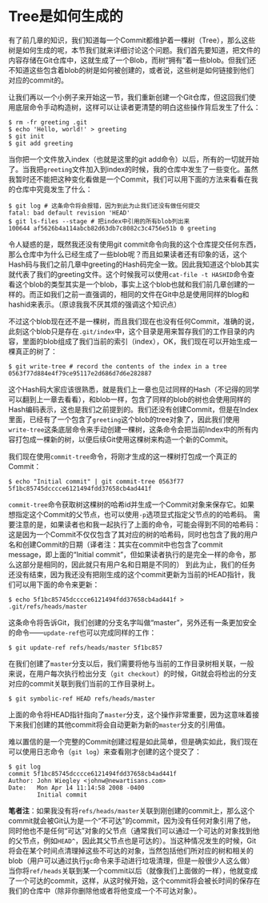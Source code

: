 # Tree是如何生成的

有了前几章的知识，我们知道每一个Commit都维护着一棵树（Tree），那么这些树是如何生成的呢，本节我们就来详细讨论这个问题。我们首先要知道，把文件的内容存储在Git仓库中，这就生成了一个Blob，而树“拥有”着一些blob。但我们还不知道这些包含着blob的树是如何被创建的，或者说，这些树是如何链接到他们对应的commit的。

让我们再以一个小例子来开始这一节，我们重新创建一个Git仓库，但这回我们使用底层命令手动构造树，这样可以让读者更清楚的明白这些操作背后发生了什么：

```shell
$ rm -fr greeting .git
$ echo 'Hello, world!' > greeting
$ git init
$ git add greeting
```

当你把一个文件放入index（也就是这里的git add命令）以后，所有的一切就开始了。当我把`greeting`文件加入到index的时候，我的仓库中发生了一些变化。虽然我暂时还不能把这种变化看做是一个Commit，我们可以用下面的方法来看看在我的仓库中究竟发生了什么：

```shell
$ git log # 这条命令将会报错，因为到此为止我们还没有做任何提交
fatal: bad default revision 'HEAD'
$ git ls-files --stage # 把index中引用的所有blob列出来
100644 af5626b4a114abcb82d63db7c8082c3c4756e51b 0 greeting
```

令人疑惑的是，既然我还没有使用git commit命令向我的这个仓库提交任何东西，那么仓库中为什么已经生成了一些blob呢？而且如果读者还有印象的话，这个Hash码与我们之前几章中greeting的Hash码完全一致。因此我知道这个blob其实就代表了我们的greeting文件。这个时候我可以使用`cat-file -t HASHID`命令查看这个blob的类型其实是一个blob，事实上这个blob也就和我们前几章创建的一样的。而正如我们之前一直强调的，相同的文件在Git中总是使用同样的blog和hashid来表示。（原谅我我不厌其烦的强调这个知识点）

不过这个blob现在还不是一棵树，而且我们现在也没有任何Commit，准确的说，此刻这个blob只是存在`.git/index`中，这个目录是用来暂存我们的工作目录的内容，里面的blob组成了我们当前的索引（index），OK，我们现在可以开始生成一棵真正的树了：

```shell
$ git write-tree # record the contents of the index in a tree
0563f77d884e4f79ce95117e2d686d7d6e282887
```

这个Hash码大家应该很熟悉，就是我们上一章也见过同样的Hash（不记得的同学可以翻到上一章去看看），和blob一样，包含了同样的blob的树也会使用同样的Hash编码表示，这也是我们之前提到的。我们还没有创建Commit，但是在Index里面，已经有了一个包含了`greeting`这个blob的tree对象了，因此我们使用`write-tree`这条底层命令来手动创建一棵树，这条命令会把当前Index中的所有内容打包成一棵新的树，以便后续Git使用这棵树来构造一个新的Commit。

我们现在使用`commit-tree`命令，将刚才生成的这一棵树打包成一个真正的Commit：

```shell
$ echo "Initial commit" | git commit-tree 0563f77
5f1bc85745dcccce6121494fdd37658cb4ad441f
```

`commit-tree`命令获取树这棵树的哈希id并生成一个Commit对象来保存它。如果想指定这个Commit的父节点，也可以使用`-p`选项显式指定父节点的的哈希码。 需要注意的是，如果读者也和我一起执行了上面的命令，可能会得到不同的哈希码：这是因为一个Commit不仅仅包含了其对应的树的哈希码，同时也包含了我的用户名和创建Commit的日期（译者注：其实在commit中也包含了commit message，即上面的“Initial commit”，但如果读者执行的是完全一样的命令，那么这部分是相同的，因此就只有用户名和日期是不同的）
到此为止，我们的任务还没有结束，因为我还没有把刚生成的这个commit更新为当前的HEAD指针，我们可以用下面的命令来更新：

```shell
$ echo 5f1bc85745dcccce6121494fdd37658cb4ad441f > .git/refs/heads/master
```

这条命令将告诉Git，我们创建的分支名字叫做“master”，另外还有一条更加安全的命令——`update-ref`也可以完成同样的工作：

```shell
$ git update-ref refs/heads/master 5f1bc857
```

在我们创建了`master`分支以后，我们需要将他与当前的工作目录树相关联，一般来说，在用户每次执行检出分支（`git checkout`）的时候，Git就会将检出的分支对应的commit关联到我们当前的工作目录树上。

```shell
$ git symbolic-ref HEAD refs/heads/master
```

上面的命令将HEAD指针指向了`master`分支，这个操作非常重要，因为这意味着接下来我们创建的其他commit将会自动更新为新的`master`分支的引用值。

难以置信的是一个完整的Commit创建过程是如此简单，但是确实如此，我们现在可以使用日志命令（`git log`）来查看刚才创建的这个提交了：

```shell
$ git log
commit 5f1bc85745dcccce6121494fdd37658cb4ad441f
Author: John Wiegley <johnw@newartisans.com>
Date:   Mon Apr 14 11:14:58 2008 -0400
        Initial commit
```

**笔者注**：如果我没有将`refs/heads/master`关联到刚创建的commit上，那么这个commit就会被Git认为是一个“不可达”的commit，因为没有任何对象引用了他，同时他也不是任何“可达”对象的父节点（通常我们可以通过一个可达的对象找到他的父节点，例如`HEAD^`，因此其父节点也是可达的）。当这种情况发生的时候，Git将会在某个时间点清理掉这些不可达的对象，当然包括他们所对应的树和相关的blob（用户可以通过执行`gc`命令来手动进行垃圾清理，但是一般很少人这么做）当你将`ref/heads`关联到某一个commit以后（就像我们上面做的一样），他就变成了一个可达的commit，这样，从这时候开始，这个commit将会被长时间的保存在我们的仓库中（除非你删除他或者将他变成一个不可达对象）。

